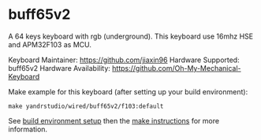 buff65v2
===

A 64 keys keyboard with rgb (underground).
This keyboard use 16mhz HSE and APM32F103 as MCU.

Keyboard Maintainer: https://github.com/jiaxin96
Hardware Supported: buff65v2
Hardware Availability: https://github.com/Oh-My-Mechanical-Keyboard 

Make example for this keyboard (after setting up your build environment):

    make yandrstudio/wired/buff65v2/f103:default

See [build environment setup](https://docs.qmk.fm/#/getting_started_build_tools) then the [make instructions](https://docs.qmk.fm/#/getting_started_make_guide) for more information.
